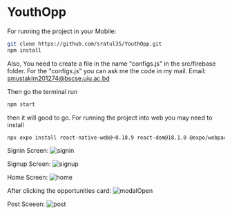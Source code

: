 # YouthOpp

For running the project in your Mobile:

```sh 
git clone https://github.com/sratul35/YouthOpp.git
npm install
```

Also, You need to create a file in the name "configs.js" in the src/firebase folder.
For the "configs.js" you can ask me the code in my mail. 
    Email: smustakim201274@bscse.uiu.ac.bd

Then go the terminal run
```sh
npm start
````
then it will good to go. For running the project into web you may need to install
```sh
npx expo install react-native-web@~0.18.9 react-dom@18.1.0 @expo/webpack-config@^0.17.2
```

Signin Screen:
![signin](https://user-images.githubusercontent.com/71938093/211625250-a91fd2ec-151a-4b65-b632-158ce9cf772b.PNG)

Signup Screen:
![signup](https://user-images.githubusercontent.com/71938093/211625253-ee5c296a-6492-479a-a9d3-800dc526ec4a.PNG)

Home Screen:
![home](https://user-images.githubusercontent.com/71938093/211625230-148d9ae7-c437-4558-866d-3551de5a15bd.PNG)

After clicking the opportunities card:
![modalOpen](https://user-images.githubusercontent.com/71938093/211625239-d8f3ef00-f406-4904-b226-94ea6bad014f.PNG)

Post Sceeen:
![post](https://user-images.githubusercontent.com/71938093/211625245-539f8bc6-623e-4fd1-adcc-f1658769dd9a.PNG)
